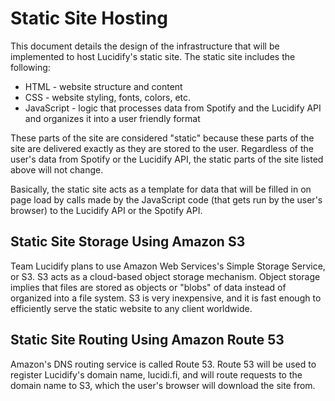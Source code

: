 # Static Site Hosting

This document details the design of the infrastructure that will be implemented to host Lucidify's static site. The static site includes the following:

- HTML - website structure and content
- CSS - website styling, fonts, colors, etc.
- JavaScript - logic that processes data from Spotify and the Lucidify API and organizes it into a user friendly format

These parts of the site are considered "static" because these parts of the site are delivered exactly as they are stored to the user. Regardless of the user's data from Spotify or the Lucidify API, the static parts of the site listed above will not change.

Basically, the static site acts as a template for data that will be filled in on page load by calls made by the JavaScript code (that gets run by the user's browser) to the Lucidify API or the Spotify API.

## Static Site Storage Using Amazon S3

Team Lucidify plans to use Amazon Web Services's Simple Storage Service, or S3. S3 acts as a cloud-based object storage mechanism. Object storage implies that files are stored as objects or "blobs" of data instead of organized into a file system. S3 is very inexpensive, and it is fast enough to efficiently serve the static website to any client worldwide.

## Static Site Routing Using Amazon Route 53

Amazon's DNS routing service is called Route 53. Route 53 will be used to register Lucidify's domain name, lucidi.fi, and will route requests to the domain name to S3, which the user's browser will download the site from.